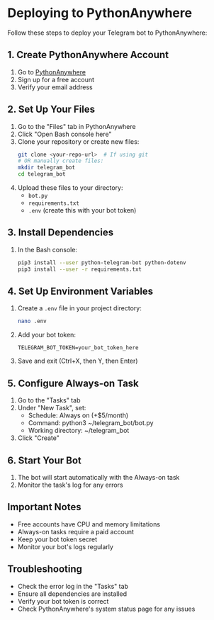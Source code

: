 # Deploying to PythonAnywhere

Follow these steps to deploy your Telegram bot to PythonAnywhere:

## 1. Create PythonAnywhere Account
1. Go to [PythonAnywhere](https://www.pythonanywhere.com)
2. Sign up for a free account
3. Verify your email address

## 2. Set Up Your Files
1. Go to the "Files" tab in PythonAnywhere
2. Click "Open Bash console here"
3. Clone your repository or create new files:
   ```bash
   git clone <your-repo-url>  # If using git
   # OR manually create files:
   mkdir telegram_bot
   cd telegram_bot
   ```
4. Upload these files to your directory:
   - `bot.py`
   - `requirements.txt`
   - `.env` (create this with your bot token)

## 3. Install Dependencies
1. In the Bash console:
   ```bash
   pip3 install --user python-telegram-bot python-dotenv
   pip3 install --user -r requirements.txt
   ```

## 4. Set Up Environment Variables
1. Create a `.env` file in your project directory:
   ```bash
   nano .env
   ```
2. Add your bot token:
   ```
   TELEGRAM_BOT_TOKEN=your_bot_token_here
   ```
3. Save and exit (Ctrl+X, then Y, then Enter)

## 5. Configure Always-on Task
1. Go to the "Tasks" tab
2. Under "New Task", set:
   - Schedule: Always on (+$5/month)
   - Command: python3 ~/telegram_bot/bot.py
   - Working directory: ~/telegram_bot
3. Click "Create"

## 6. Start Your Bot
1. The bot will start automatically with the Always-on task
2. Monitor the task's log for any errors

## Important Notes
- Free accounts have CPU and memory limitations
- Always-on tasks require a paid account
- Keep your bot token secret
- Monitor your bot's logs regularly

## Troubleshooting
- Check the error log in the "Tasks" tab
- Ensure all dependencies are installed
- Verify your bot token is correct
- Check PythonAnywhere's system status page for any issues